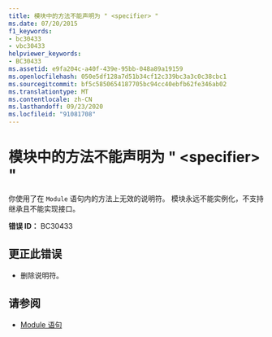 ```yaml
---
title: 模块中的方法不能声明为 " <specifier> "
ms.date: 07/20/2015
f1_keywords:
- bc30433
- vbc30433
helpviewer_keywords:
- BC30433
ms.assetid: e9fa204c-a40f-439e-95bb-048a89a19159
ms.openlocfilehash: 050e5df128a7d51b34cf12c339bc3a3c0c38cbc1
ms.sourcegitcommit: bf5c5850654187705bc94cc40ebfb62fe346ab02
ms.translationtype: MT
ms.contentlocale: zh-CN
ms.lasthandoff: 09/23/2020
ms.locfileid: "91081708"
---
```

# <a name="methods-in-a-module-cannot-be-declared-specifier"></a>模块中的方法不能声明为 " \<specifier> "

你使用了在 `Module` 语句内的方法上无效的说明符。 模块永远不能实例化，不支持继承且不能实现接口。  
  
 **错误 ID：** BC30433  
  
## <a name="to-correct-this-error"></a>更正此错误  
  
- 删除说明符。  
  
## <a name="see-also"></a>请参阅

- [Module 语句](../language-reference/statements/module-statement.md)

